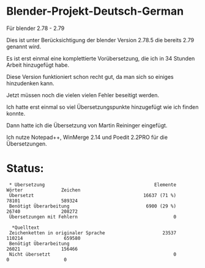 # Blender-Projekt-Deutsch-German
Für blender 2.78 - 2.79

Dies ist unter Berücksichtigung der blender Version 2.78.5 die bereits 2.79 genannt wird.

Es ist erst einmal eine komplettierte Vorübersetzung, die ich in 34 Stunden Arbeit hinzugefügt habe.

Diese Version funktioniert schon recht gut, da man sich so einiges hinzudenken kann.

Jetzt müssen noch die vielen vielen Fehler beseitigt werden.

Ich hatte erst einmal so viel Übersetzungspunkte hinzugefügt wie ich finden konnte.

Dann hatte ich die Übersetzung von Martin Reininger eingefügt.

Ich nutze Notepad++, WinMerge 2.14 und Poedit 2.2PRO für die Übersetzungen.

# Status:

     * Übersetzung                                        Elemente               Wörter              Zeichen
     Übersetzt                                        16637 (71 %)                78101               589324
     Benötigt Überarbeitung                            6900 (29 %)                26740               208272
     Übersetzungen mit Fehlern                                   0

      *Quelltext
     Zeichenketten in originaler Sprache                     23537               110214               659580
     Benötigt Überarbeitung                                                       26021               156466
     Nicht übersetzt                                             0                    0                    0

